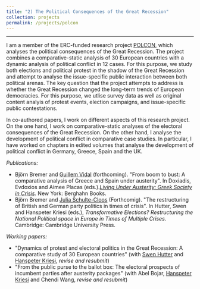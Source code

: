 ```yaml
---
title: "2) The Political Consequences of the Great Recession"
collection: projects
permalink: /projects/polcon
---
```


------

I am a member of the ERC-funded research project [POLCON](http://www.eui.eu/Projects/POLCON/Home.aspx), which analyses the political consequences of the Great Recession.  The project combines a comparative-static analysis of 30 European countries with a dynamic analysis of political conflict in 12 cases. For this purpose, we study both elections and political protest in the shadow of the Great Recession and attempt to analyse the issue-specific public interaction between both political arenas. The key question that the project attempts to address is whether the Great Recession changed the long-term trends of European democracies. For this purpose, we utlise survey data as well as original content analyis of protest events, election campaigns, and issue-specific public contestations.

In co-authored papers, I work on different aspects of this research project. On the one hand, I work on comparative-static analyses of the electoral consequences of the Great Recession. On the other hand, I analyse the development of political conflict in comparative case studies. In particular, I have worked on chapters in edited volumes that analyse the development of political conflict in Germany, Greece, Spain and the UK.

*Publications:*
* Björn Bremer and [Guillem Vidal](http://guillemvidal.eu/) (forthcoming). "From boom to bust: A comparative analysis of Greece and Spain under austerity". In Doxiadis, Evdoxios and Aimee Placas (eds.).*[Living Under Austerity: Greek Society in Crisis](http://www.berghahnbooks.com/title/DoxiadisLiving)*. New York: Berghahn Books.
* Björn Bremer and [Julia Schulte-Cloos](https://jschultecloos.github.io/) (Forthcomig). "The restructuring of British and German party politics in times of crisis". In Hutter, Swen and Hanspeter Kriesi (eds.), *Transformative Elections? Restructuring the National Political space in Europe in Times of Multiple Crises.* Cambridge: Cambridge University Press.

*Working papers:*
* "Dynamics of protest and electoral politics in the Great
Recession: A comparative study of 30 European countries" (with [Swen Hutter](http://www.swen-hutter.eu/) and [Hanspeter Kriesi](http://www.eui.eu/DepartmentsAndCentres/PoliticalAndSocialSciences/People/Professors/Kriesi.aspx), *revise and resubmit*)
* "From the public purse to the ballot box: The electoral prospects of incumbent parties after austerity packages" (with Abel Bojar, [Hanspeter Kriesi](http://www.eui.eu/DepartmentsAndCentres/PoliticalAndSocialSciences/People/Professors/Kriesi.aspx) and Chendi Wang, *revise and resubmit*)